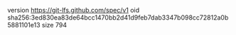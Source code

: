 version https://git-lfs.github.com/spec/v1
oid sha256:3ed830ea83de64bcc1470bb2d41d9feb7dab3347b098cc72812a0b5881101e13
size 794
